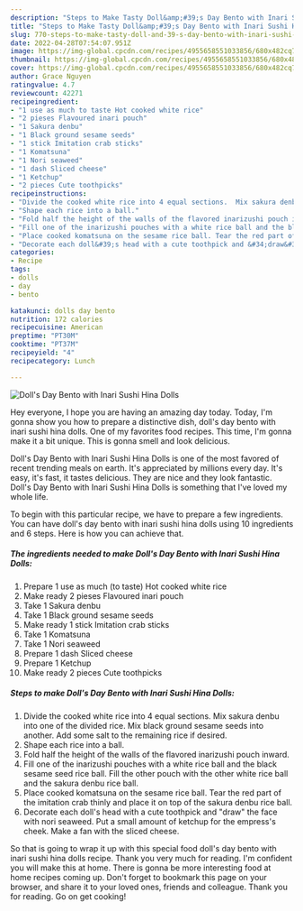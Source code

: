 ```yaml
---
description: "Steps to Make Tasty Doll&amp;#39;s Day Bento with Inari Sushi Hina Dolls"
title: "Steps to Make Tasty Doll&amp;#39;s Day Bento with Inari Sushi Hina Dolls"
slug: 770-steps-to-make-tasty-doll-and-39-s-day-bento-with-inari-sushi-hina-dolls
date: 2022-04-28T07:54:07.951Z
image: https://img-global.cpcdn.com/recipes/4955658551033856/680x482cq70/dolls-day-bento-with-inari-sushi-hina-dolls-recipe-main-photo.jpg
thumbnail: https://img-global.cpcdn.com/recipes/4955658551033856/680x482cq70/dolls-day-bento-with-inari-sushi-hina-dolls-recipe-main-photo.jpg
cover: https://img-global.cpcdn.com/recipes/4955658551033856/680x482cq70/dolls-day-bento-with-inari-sushi-hina-dolls-recipe-main-photo.jpg
author: Grace Nguyen
ratingvalue: 4.7
reviewcount: 42271
recipeingredient:
- "1 use as much to taste Hot cooked white rice"
- "2 pieses Flavoured inari pouch"
- "1 Sakura denbu"
- "1 Black ground sesame seeds"
- "1 stick Imitation crab sticks"
- "1 Komatsuna"
- "1 Nori seaweed"
- "1 dash Sliced cheese"
- "1 Ketchup"
- "2 pieces Cute toothpicks"
recipeinstructions:
- "Divide the cooked white rice into 4 equal sections.  Mix sakura denbu into one of the divided rice. Mix black ground sesame seeds into another. Add some salt to the remaining rice if desired."
- "Shape each rice into a ball."
- "Fold half the height of the walls of the flavored inarizushi pouch inward."
- "Fill one of the inarizushi pouches with a white rice ball and the black sesame seed rice ball. Fill the other pouch with the other white rice ball and the sakura denbu rice ball."
- "Place cooked komatsuna on the sesame rice ball. Tear the red part of the imitation crab thinly and place it on top of the sakura denbu rice ball."
- "Decorate each doll&#39;s head with a cute toothpick and &#34;draw&#34; the face with nori seaweed. Put a small amount of ketchup for the empress&#39;s cheek.  Make a fan with the sliced cheese."
categories:
- Recipe
tags:
- dolls
- day
- bento

katakunci: dolls day bento 
nutrition: 172 calories
recipecuisine: American
preptime: "PT30M"
cooktime: "PT37M"
recipeyield: "4"
recipecategory: Lunch

---
```



![Doll&#39;s Day Bento with Inari Sushi Hina Dolls](https://img-global.cpcdn.com/recipes/4955658551033856/680x482cq70/dolls-day-bento-with-inari-sushi-hina-dolls-recipe-main-photo.jpg)

Hey everyone, I hope you are having an amazing day today. Today, I'm gonna show you how to prepare a distinctive dish, doll&#39;s day bento with inari sushi hina dolls. One of my favorites food recipes. This time, I'm gonna make it a bit unique. This is gonna smell and look delicious.

Doll&#39;s Day Bento with Inari Sushi Hina Dolls is one of the most favored of recent trending meals on earth. It's appreciated by millions every day. It's easy, it's fast, it tastes delicious. They are nice and they look fantastic. Doll&#39;s Day Bento with Inari Sushi Hina Dolls is something that I've loved my whole life.




To begin with this particular recipe, we have to prepare a few ingredients. You can have doll&#39;s day bento with inari sushi hina dolls using 10 ingredients and 6 steps. Here is how you can achieve that.

<!--inarticleads1-->

##### The ingredients needed to make Doll&#39;s Day Bento with Inari Sushi Hina Dolls:

1. Prepare 1 use as much (to taste) Hot cooked white rice
1. Make ready 2 pieses Flavoured inari pouch
1. Take 1 Sakura denbu
1. Take 1 Black ground sesame seeds
1. Make ready 1 stick Imitation crab sticks
1. Take 1 Komatsuna
1. Take 1 Nori seaweed
1. Prepare 1 dash Sliced cheese
1. Prepare 1 Ketchup
1. Make ready 2 pieces Cute toothpicks




<!--inarticleads2-->

##### Steps to make Doll&#39;s Day Bento with Inari Sushi Hina Dolls:

1. Divide the cooked white rice into 4 equal sections.  Mix sakura denbu into one of the divided rice. Mix black ground sesame seeds into another. Add some salt to the remaining rice if desired.
1. Shape each rice into a ball.
1. Fold half the height of the walls of the flavored inarizushi pouch inward.
1. Fill one of the inarizushi pouches with a white rice ball and the black sesame seed rice ball. Fill the other pouch with the other white rice ball and the sakura denbu rice ball.
1. Place cooked komatsuna on the sesame rice ball. Tear the red part of the imitation crab thinly and place it on top of the sakura denbu rice ball.
1. Decorate each doll&#39;s head with a cute toothpick and &#34;draw&#34; the face with nori seaweed. Put a small amount of ketchup for the empress&#39;s cheek.  Make a fan with the sliced cheese.




So that is going to wrap it up with this special food doll&#39;s day bento with inari sushi hina dolls recipe. Thank you very much for reading. I'm confident you will make this at home. There is gonna be more interesting food at home recipes coming up. Don't forget to bookmark this page on your browser, and share it to your loved ones, friends and colleague. Thank you for reading. Go on get cooking!
